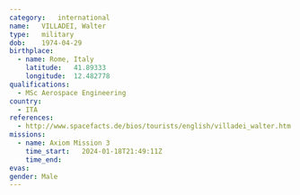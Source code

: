 ```yaml
---
category:	international
name:	VILLADEI, Walter
type:	military
dob:	1974-04-29
birthplace:
  - name: Rome, Italy
    latitude:	41.89333
    longitude:	12.482778
qualifications:
  - MSc Aerospace Engineering
country:
  - ITA
references:
  - http://www.spacefacts.de/bios/tourists/english/villadei_walter.htm
missions:
  - name: Axiom Mission 3
    time_start:   2024-01-18T21:49:11Z
    time_end:
evas:
gender:	Male
---
```

